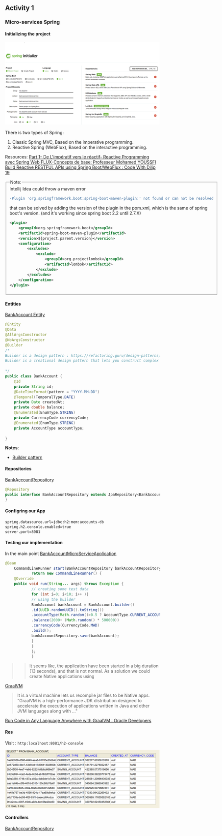 ## Activity 1 
### Micro-services Spring 
#### Initializing the project 

![initilizr](imgs/init.png)


There is two types of Spring:
1. Classic Spring MVC, Based on the imperative programming.
2. Reactive Spring (WebFlux), Based on the interactive programming.

Resources:
[Part 1- De L'impératif vers le réactif- Reactive Programming avec Spring Web FLUX-Concepts de base: Professeur Mohamed YOUSSFI](https://www.youtube.com/watch?v=h58yIiHgoBg)
[Build Reactive RESTFUL APIs using Spring Boot/WebFlux : Code With Dilip  19](https://www.youtube.com/watch?v=IK26KdGRl48&list=PLnXn1AViWyL70R5GuXt_nIDZytYBnvBdd)


<fieldset>
    <legend>Note:</legend>
    Intellij Idea could throw a maven error 

```diff
-Plugin 'org.springframework.boot:spring-boot-maven-plugin:' not found or can not be resolved
```
that can be solved by adding the version of the plugin in the pom.xml, which is the same of spring boot's version. (and it's working since spring boot 2.2 until 2.7.X)

```xml
<plugin>
    <groupId>org.springframework.boot</groupId>
    <artifactId>spring-boot-maven-plugin</artifactId>
    <version>${project.parent.version}</version>
    <configuration>
        <excludes>
            <exclude>
                <groupId>org.projectlombok</groupId>
                <artifactId>lombok</artifactId>
            </exclude>
        </excludes>
    </configuration>
</plugin>
```
</fieldset>


#### Entities 
[BankAccount Entity](src/main/java/me/elaamiri/bankaccountmicroservice/entities/BankAccount.java)
````java
@Entity
@Data
@AllArgsConstructor
@NoArgsConstructor
@Builder
/*
Builder is a design pattern : https://refactoring.guru/design-patterns/builder
Builder is a creational design pattern that lets you construct complex objects step by step. The pattern allows you to produce different types and representations of an object using the same construction code.

*/
public class BankAccount {
    @Id
    private String id;
    @DateTimeFormat(pattern = "YYYY-MM-DD")
    @Temporal(TemporalType.DATE)
    private Date createdAt;
    private double balance;
    @Enumerated(EnumType.STRING)
    private CurrencyCode currencyCode;
    @Enumerated(EnumType.STRING)
    private AccountType accountType;

}
````

**Notes**:
- [Builder pattern](https://refactoring.guru/design-patterns/builder)


#### Repositories 
[BankAccountRepository](src/main/java/me/elaamiri/bankaccountmicroservice/repositories/BankAccountRepository.java)

````java
@Repository
public interface BankAccountRepository extends JpaRepository<BankAccount, String> {
}
````

#### Configring our App
````properties
spring.datasource.url=jdbc:h2:mem:accounts-db
spring.h2.console.enabled=true
server.port=8081
````

#### Testing our implementation

In the main point [BankAccountMicroServiceApplication](src/main/java/me/elaamiri/bankaccountmicroservice/BankAccountMicroServiceApplication.java)
````java
@Bean
	CommandLineRunner start(BankAccountRepository bankAccountRepository){
            return new CommandLineRunner() {
    @Override
    public void run(String... args) throws Exception {
            // creating some test data
            for (int i=0; i<10; i++ ){
            // using the builder
            BankAccount bankAccount = BankAccount.builder()
            .id(UUID.randomUUID().toString())
            .accountType(Math.random()>0.5 ? AccountType.CURRENT_ACCOUNT : AccountType.SAVING_ACCOUNT)
            .balance(2000+ (Math.random() * 500000))
            .currencyCode(CurrencyCode.MAD)
            .build();
            bankAccountRepository.save(bankAccount);
            }
            }
            };
            }
````



>> It seems like, the application have been started in a big duration (13 seconds),
> and that is not normal.
> As a solution we could create Native applications using

[GraalVM](https://www.graalvm.org/)

> It is a virtual machine lets us recompile jar files to be Native apps.
> "GraalVM is a high-performance JDK distribution designed to accelerate the execution of applications written in Java and other JVM languages along with ..."

[Run Code in Any Language Anywhere with GraalVM : Oracle Developers](https://www.youtube.com/watch?v=JoDOo4FyYMU)

#### Res
Visit : `http:localhost:8081/h2-console`

![H2 db](imgs/h2-db.png)
#### Controllers

[BankAccountRepository](src/main/java/me/elaamiri/bankaccountmicroservice/repositories/BankAccountRepository.java)

````java

````

